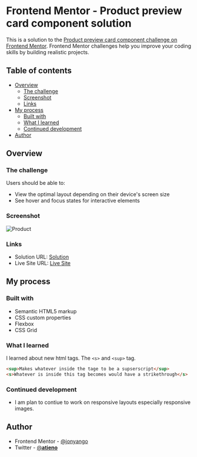 # Frontend Mentor - Product preview card component solution

This is a solution to the [Product preview card component challenge on Frontend Mentor](https://www.frontendmentor.io/challenges/product-preview-card-component-GO7UmttRfa). Frontend Mentor challenges help you improve your coding skills by building realistic projects. 

## Table of contents

- [Overview](#overview)
  - [The challenge](#the-challenge)
  - [Screenshot](#screenshot)
  - [Links](#links)
- [My process](#my-process)
  - [Built with](#built-with)
  - [What I learned](#what-i-learned)
  - [Continued development](#continued-development)
- [Author](#author)




## Overview

### The challenge

Users should be able to:

- View the optimal layout depending on their device's screen size
- See hover and focus states for interactive elements

### Screenshot

![Product](https://user-images.githubusercontent.com/43377714/187269681-b49cec07-4ac0-4acc-8d76-c2b8f4ecd947.PNG)


### Links

- Solution URL: [Solution](https://github.com/Jonyango/product-preview-card-component)
- Live Site URL: [Live Site](https://jonyango.github.io/product-preview-card-component/)

## My process

### Built with

- Semantic HTML5 markup
- CSS custom properties
- Flexbox
- CSS Grid


### What I learned

I learned about new html tags. The `<s>` and `<sup>` tag.

```html
<sup>Makes whatever inside the tage to be a supserscript</sup>
<s>Whatever is inside this tag becomes would have a strikethrough</s>
```

### Continued development

- I am plan to contiue to work on responsive layouts especially responsive images.
## Author

- Frontend Mentor - [@jonyango](https://www.frontendmentor.io/profile/Jonyango)
- Twitter - [@__atieno__](https://twitter.com/__atieno__)


